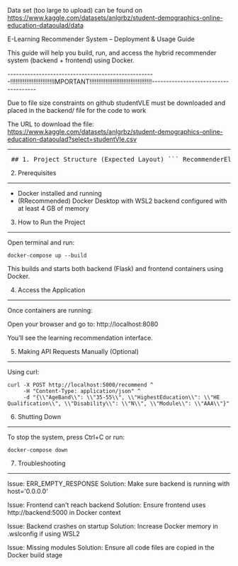 Data set (too large to upload) can be found on https://www.kaggle.com/datasets/anlgrbz/student-demographics-online-education-dataoulad/data


E-Learning Recommender System – Deployment & Usage Guide


This guide will help you build, run, and access the hybrid recommender system (backend + frontend) using Docker.

----------------------------------------------------!!!!!!!!!!!!!!!!!!!!!!!!IMPORTANT!!!!!!!!!!!!!!!!!!!!!!!!!!!!!!!!!!!-------------------------------------

Due to file size constraints on github studentVLE must be downloaded and placed in the backend/ file for the code to work

The URL to download the file: https://www.kaggle.com/datasets/anlgrbz/student-demographics-online-education-dataoulad?select=studentVle.csv


--------------------------------------------------------------------------------------------------------------------------


<pre lang="markdown"> ## 1. Project Structure (Expected Layout) ``` RecommenderElearning/ ├── backend/ │ ├── api.py │ ├── recommender.py │ ├── recommend_hybrid.py │ ├── knn_recommender.py │ ├── requirements.txt │ ├── studentInfo.csv │ ├── studentVle.csv │ ├── vle.csv │ └── Dockerfile ├── frontend/ │ ├── bin/ │ ├── Controllers/ │ ├── Models/ │ ├── obj/ │ ├── Properties/ │ ├── Services/ │ ├── wwwroot/ │ ├── .dockerignore │ ├── appsettings.json │ ├── appsettings.Development.json │ ├── Dockerfile │ ├── Program.cs │ ├── RecommenderAPI.csproj │ ├── RecommenderAPI.csproj.user │ ├── RecommenderAPI.http │ ├── RecommenderAPI.sln │ └── WeatherForecast.cs └── docker-compose.yml ``` </pre>

2. Prerequisites
----------------
- Docker installed and running
- (RRecommended) Docker Desktop with WSL2 backend configured with at least 4 GB of memory

3. How to Run the Project
-------------------------
Open terminal and run:

    docker-compose up --build

This builds and starts both backend (Flask) and frontend containers using Docker.

4. Access the Application
-------------------------
Once containers are running:

Open your browser and go to:
    http://localhost:8080

You’ll see the learning recommendation interface.

5. Making API Requests Manually (Optional)
------------------------------------------
Using curl:

    curl -X POST http://localhost:5000/recommend ^
         -H "Content-Type: application/json" ^
         -d "{\\"AgeBand\\": \\"35-55\\", \\"HighestEducation\\": \\"HE Qualification\\", \\"Disability\\": \\"N\\", \\"Module\\": \\"AAA\\"}"

6. Shutting Down
----------------
To stop the system, press Ctrl+C or run:

    docker-compose down

7. Troubleshooting
------------------
Issue: ERR_EMPTY_RESPONSE
Solution: Make sure backend is running with host='0.0.0.0'

Issue: Frontend can't reach backend
Solution: Ensure frontend uses http://backend:5000 in Docker context

Issue: Backend crashes on startup
Solution: Increase Docker memory in .wslconfig if using WSL2

Issue: Missing modules
Solution: Ensure all code files are copied in the Docker build stage
